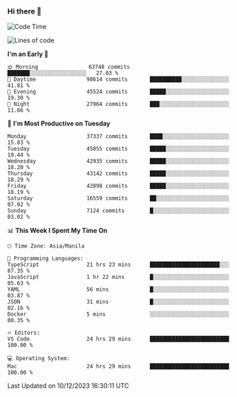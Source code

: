 ### Hi there 👋

<!--START_SECTION:waka-->
![Code Time](http://img.shields.io/badge/Code%20Time-4%2C623%20hrs%2052%20mins-blue)

![Lines of code](https://img.shields.io/badge/From%20Hello%20World%20I%27ve%20Written-104.4%20million%20lines%20of%20code-blue)

**I'm an Early 🐤** 

```text
🌞 Morning                63748 commits       ███████░░░░░░░░░░░░░░░░░░   27.03 % 
🌆 Daytime                98614 commits       ██████████░░░░░░░░░░░░░░░   41.81 % 
🌃 Evening                45524 commits       █████░░░░░░░░░░░░░░░░░░░░   19.30 % 
🌙 Night                  27964 commits       ███░░░░░░░░░░░░░░░░░░░░░░   11.86 % 
```
📅 **I'm Most Productive on Tuesday** 

```text
Monday                   37337 commits       ████░░░░░░░░░░░░░░░░░░░░░   15.83 % 
Tuesday                  45855 commits       █████░░░░░░░░░░░░░░░░░░░░   19.44 % 
Wednesday                42935 commits       █████░░░░░░░░░░░░░░░░░░░░   18.20 % 
Thursday                 43142 commits       █████░░░░░░░░░░░░░░░░░░░░   18.29 % 
Friday                   42898 commits       █████░░░░░░░░░░░░░░░░░░░░   18.19 % 
Saturday                 16559 commits       ██░░░░░░░░░░░░░░░░░░░░░░░   07.02 % 
Sunday                   7124 commits        █░░░░░░░░░░░░░░░░░░░░░░░░   03.02 % 
```


📊 **This Week I Spent My Time On** 

```text
🕑︎ Time Zone: Asia/Manila

💬 Programming Languages: 
TypeScript               21 hrs 23 mins      ██████████████████████░░░   87.35 % 
JavaScript               1 hr 22 mins        █░░░░░░░░░░░░░░░░░░░░░░░░   05.63 % 
YAML                     56 mins             █░░░░░░░░░░░░░░░░░░░░░░░░   03.87 % 
JSON                     31 mins             █░░░░░░░░░░░░░░░░░░░░░░░░   02.16 % 
Docker                   5 mins              ░░░░░░░░░░░░░░░░░░░░░░░░░   00.35 % 

🔥 Editors: 
VS Code                  24 hrs 29 mins      █████████████████████████   100.00 % 

💻 Operating System: 
Mac                      24 hrs 29 mins      █████████████████████████   100.00 % 
```


 Last Updated on 10/12/2023 16:30:11 UTC
<!--END_SECTION:waka-->


<!--
**rad182/rad182** is a ✨ _special_ ✨ repository because its `README.md` (this file) appears on your GitHub profile.

Here are some ideas to get you started:

- 🔭 I’m currently working on ...
- 🌱 I’m currently learning ...
- 👯 I’m looking to collaborate on ...
- 🤔 I’m looking for help with ...
- 💬 Ask me about ...
- 📫 How to reach me: ...
- 😄 Pronouns: ...
- ⚡ Fun fact: ...
-->
